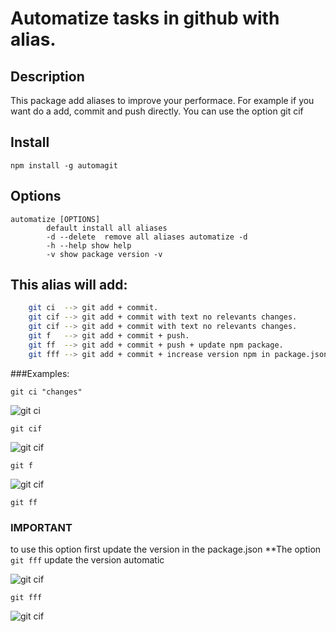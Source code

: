 # Automatize tasks in github with alias. 
## Description
 This package add aliases to improve your performace. For example if you want
 do a add, commit and push directly. You can use the option git cif

## Install

```npm install -g automagit```

## Options

```
automatize [OPTIONS]
        default install all aliases
		-d --delete  remove all aliases automatize -d
		-h --help show help
		-v show package version -v
```

## This alias will add:

```bash
    git ci  --> git add + commit.                                                                   
    git cif --> git add + commit with text no relevants changes.                                    
    git cif --> git add + commit with text no relevants changes.                                   
    git f   --> git add + commit + push.                                                             
    git ff  --> git add + commit + push + update npm package.                                        
    git fff --> git add + commit + increase version npm in package.json + push + update npm package. 
```
###Examples:

```git ci "changes"```


![git ci](http://oi65.tinypic.com/23ucvns.jpg)


```git cif```


![git cif](http://oi63.tinypic.com/28b45s6.jpg)


```git f```


![git cif](http://oi64.tinypic.com/2s0hlc8.jpg)



```git ff```


### IMPORTANT

to use this option first update the version in the package.json
**The option ```git fff``` update the version automatic



![git cif](http://oi65.tinypic.com/rshtus.jpg)

```git fff```


![git cif](http://oi66.tinypic.com/vq4bgi.jpg)